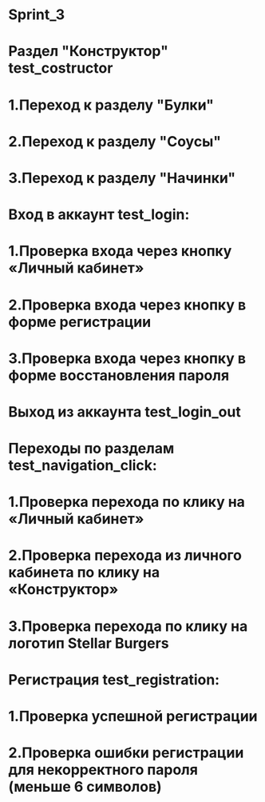 # Sprint_3

# Раздел "Конструктор" test_costructor
# 1.Переход к разделу "Булки"
# 2.Переход к разделу "Соусы"
# 3.Переход к разделу "Начинки"

# Вход в аккаунт test_login:
# 1.Проверка входа через кнопку «Личный кабинет»
# 2.Проверка входа через кнопку в форме регистрации
# 3.Проверка входа через кнопку в форме восстановления пароля

# Выход из аккаунта test_login_out

#  Переходы по разделам test_navigation_click:
# 1.Проверка перехода по клику на «Личный кабинет»
# 2.Проверка перехода из личного кабинета по клику на «Конструктор»
# 3.Проверка перехода по клику на логотип Stellar Burgers

# Регистрация test_registration:
# 1.Проверка успешной регистрации
# 2.Проверка ошибки регистрации для некорректного пароля (меньше 6 символов)
#